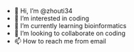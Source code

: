 - 👋 Hi, I’m @zhouti34
- 👀 I’m interested in coding
- 🌱 I’m currently learning bioinformatics
- 💞️ I’m looking to collaborate on coding
- 📫 How to reach me from email

<!---
zhouti34/zhouti34 is a ✨ special ✨ repository because its `README.md` (this file) appears on your GitHub profile.
You can click the Preview link to take a look at your changes.
--->
